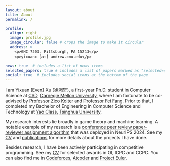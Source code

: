 ```yaml
---
layout: about
title: About
permalink: /

profile:
  align: right
  image: profile.jpg
  image_circular: false # crops the image to make it circular
  address: >
    <p>GHC 7203, Pittsburgh, PA 15213</p>
    <p>yixuanx [at] andrew.cmu.edu</p>

news: true  # includes a list of news items
selected_papers: true # includes a list of papers marked as "selected={true}"
social: true  # includes social icons at the bottom of the page
---
```


I am Yixuan (Even) Xu (徐翊轩), a first-year Ph.D. student in Computer Science at [CSD](https://csd.cmu.edu/), [Carnegie Mellon University](https://www.cmu.edu/), where I am fortunate to be co-advised by [Professor Zico Kolter](https://zicokolter.com/) and [Professor Fei Fang](https://feifang.info/). Prior to that, I completed my Bachelor of Engineering in Computer Science and Technology at [Yao Class](https://iiis.tsinghua.edu.cn/en/), [Tsinghua University](https://www.tsinghua.edu.cn/en/).

My research interests lie broadly in game theory and machine learning. A notable example of my research is a [conference peer review paper-reviewer assignment algorithm](https://arxiv.org/abs/2310.05995) that was deployed in NeurIPS 2024. See my <a href="{{ '/assets/pdf/CV.pdf' | relative_url }}">CV</a> and <a href="{{ '/publications/' | relative_url }}">publications</a> for more details about the projects I have done.

Besides research, I have been actively participating in competitive programming. See my <a href="{{ '/assets/pdf/CV.pdf' | relative_url }}">CV</a> for selected awards in OI, ICPC and CCPC. You can also find me in [Codeforces](https://codeforces.com/profile/cz_xuyixuan), [Atcoder](https://atcoder.jp/users/cz_xuyixuan) and [Project Euler](https://projecteuler.net/progress=cz_xuyixuan).